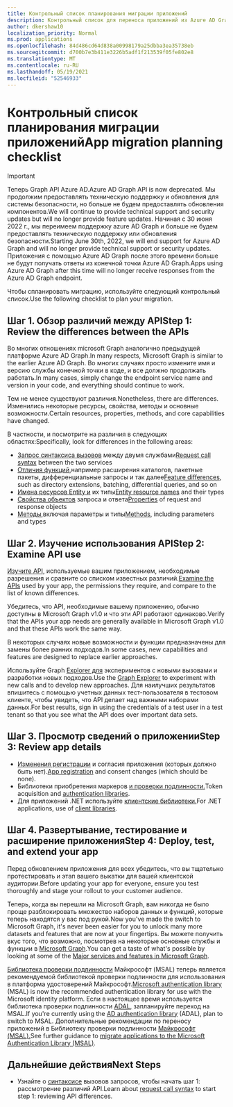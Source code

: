```yaml
---
title: Контрольный список планирования миграции приложений
description: Контрольный список для переноса приложений из Azure AD Graph в Microsoft Graph
author: dkershaw10
localization_priority: Normal
ms.prod: applications
ms.openlocfilehash: 84d486cd64d838a00998179a25dbba3ea35738eb
ms.sourcegitcommit: d700b7e3b411e3226b5adf1f213539f05fe802e8
ms.translationtype: MT
ms.contentlocale: ru-RU
ms.lasthandoff: 05/19/2021
ms.locfileid: "52546933"
---
```

# <a name="app-migration-planning-checklist"></a><span data-ttu-id="3599d-103">Контрольный список планирования миграции приложений</span><span class="sxs-lookup"><span data-stu-id="3599d-103">App migration planning checklist</span></span>

> [!Important]
> <span data-ttu-id="3599d-104">Теперь Graph API Azure AD.</span><span class="sxs-lookup"><span data-stu-id="3599d-104">Azure AD Graph API is now deprecated.</span></span> <span data-ttu-id="3599d-105">Мы продолжим предоставлять техническую поддержку и обновления для системы безопасности, но больше не будем предоставлять обновления компонентов.</span><span class="sxs-lookup"><span data-stu-id="3599d-105">We will continue to provide technical support and security updates but will no longer provide feature updates.</span></span>
> <span data-ttu-id="3599d-106">Начиная с 30 июня 2022 г., мы переимеем поддержку azure AD Graph и больше не будем предоставлять техническую поддержку или обновления безопасности.</span><span class="sxs-lookup"><span data-stu-id="3599d-106">Starting June 30th, 2022, we will end support for Azure AD Graph and will no longer provide technical support or security updates.</span></span> <span data-ttu-id="3599d-107">Приложения с помощью Azure AD Graph после этого времени больше не будут получать ответы из конечной точки Azure AD Graph.</span><span class="sxs-lookup"><span data-stu-id="3599d-107">Apps using Azure AD Graph after this time will no longer receive responses from the Azure AD Graph endpoint.</span></span>

<span data-ttu-id="3599d-108">Чтобы спланировать миграцию, используйте следующий контрольный список.</span><span class="sxs-lookup"><span data-stu-id="3599d-108">Use the following checklist to plan your migration.</span></span>

## <a name="step-1-review-the-differences-between-the-apis"></a><span data-ttu-id="3599d-109">Шаг 1. Обзор различий между API</span><span class="sxs-lookup"><span data-stu-id="3599d-109">Step 1: Review the differences between the APIs</span></span>

<span data-ttu-id="3599d-110">Во многих отношениях microsoft Graph аналогично предыдущей платформе Azure AD Graph.</span><span class="sxs-lookup"><span data-stu-id="3599d-110">In many respects, Microsoft Graph is similar to the earlier Azure AD Graph.</span></span> <span data-ttu-id="3599d-111">Во многих случаях просто измените имя и версию службы конечной точки в коде, и все должно продолжать работать.</span><span class="sxs-lookup"><span data-stu-id="3599d-111">In many cases, simply change the endpoint service name and version in your code, and everything should continue to work.</span></span>

<span data-ttu-id="3599d-112">Тем не менее существуют различия.</span><span class="sxs-lookup"><span data-stu-id="3599d-112">Nonetheless, there are differences.</span></span> <span data-ttu-id="3599d-113">Изменились некоторые ресурсы, свойства, методы и основные возможности.</span><span class="sxs-lookup"><span data-stu-id="3599d-113">Certain resources, properties, methods, and core capabilities have changed.</span></span>

<span data-ttu-id="3599d-114">В частности, и посмотрите на различия в следующих областях:</span><span class="sxs-lookup"><span data-stu-id="3599d-114">Specifically, look for differences in the following areas:</span></span>

- <span data-ttu-id="3599d-115">[Запрос синтаксиса вызовов](migrate-azure-ad-graph-request-differences.md) между двумя службами</span><span class="sxs-lookup"><span data-stu-id="3599d-115">[Request call syntax](migrate-azure-ad-graph-request-differences.md) between the two services</span></span>
- <span data-ttu-id="3599d-116">[Отличия функций,](migrate-azure-ad-graph-feature-differences.md)например расширения каталогов, пакетные пакеты, дифференциальные запросы и так далее</span><span class="sxs-lookup"><span data-stu-id="3599d-116">[Feature differences](migrate-azure-ad-graph-feature-differences.md), such as directory extensions, batching, differential queries, and so on</span></span>
- <span data-ttu-id="3599d-117">[Имена ресурсов Entity и](migrate-azure-ad-graph-resource-differences.md) их типы</span><span class="sxs-lookup"><span data-stu-id="3599d-117">[Entity resource names](migrate-azure-ad-graph-resource-differences.md) and their types</span></span>
- <span data-ttu-id="3599d-118">[Свойства объектов](migrate-azure-ad-graph-property-differences.md) запроса и ответа</span><span class="sxs-lookup"><span data-stu-id="3599d-118">[Properties](migrate-azure-ad-graph-property-differences.md) of request and response objects</span></span>
- <span data-ttu-id="3599d-119">[Методы,](migrate-azure-ad-graph-method-differences.md)включая параметры и типы</span><span class="sxs-lookup"><span data-stu-id="3599d-119">[Methods](migrate-azure-ad-graph-method-differences.md), including parameters and types</span></span>

## <a name="step-2-examine-api-use"></a><span data-ttu-id="3599d-120">Шаг 2. Изучение использования API</span><span class="sxs-lookup"><span data-stu-id="3599d-120">Step 2: Examine API use</span></span>

<span data-ttu-id="3599d-121">[Изучите API,](migrate-azure-ad-graph-audit-api-use.md) используемые вашим приложением, необходимые разрешения и сравните со списком известных различий.</span><span class="sxs-lookup"><span data-stu-id="3599d-121">[Examine the APIs](migrate-azure-ad-graph-audit-api-use.md) used by your app, the permissions they require, and compare to the list of known differences.</span></span>  

<span data-ttu-id="3599d-122">Убедитесь, что API, необходимые вашему приложению, обычно доступны в Microsoft Graph v1.0 и что эти API работают одинаково.</span><span class="sxs-lookup"><span data-stu-id="3599d-122">Verify that the APIs your app needs are generally available in Microsoft Graph v1.0 and that these APIs work the same way.</span></span>

<span data-ttu-id="3599d-123">В некоторых случаях новые возможности и функции предназначены для замены более ранних подходов.</span><span class="sxs-lookup"><span data-stu-id="3599d-123">In some cases, new capabilities and features are designed to replace earlier approaches.</span></span>

<span data-ttu-id="3599d-124">Используйте Graph [Explorer для](https://aka.ms/ge) экспериментов с новыми вызовами и разработки новых подходов.</span><span class="sxs-lookup"><span data-stu-id="3599d-124">Use the [Graph Explorer](https://aka.ms/ge) to experiment with new calls and to develop new approaches.</span></span> <span data-ttu-id="3599d-125">Для наилучших результатов впишитесь с помощью учетных данных тест-пользователя в тестовом клиенте, чтобы увидеть, что API делает над важными наборами данных.</span><span class="sxs-lookup"><span data-stu-id="3599d-125">For best results, sign in using the credentials of a test user in a test tenant so that you see what the API does over important data sets.</span></span>

## <a name="step-3-review-app-details"></a><span data-ttu-id="3599d-126">Шаг 3. Просмотр сведений о приложении</span><span class="sxs-lookup"><span data-stu-id="3599d-126">Step 3: Review app details</span></span>

- <span data-ttu-id="3599d-127">[Изменения регистрации](migrate-azure-ad-graph-app-registration.md) и согласия приложения (которых должно быть нет).</span><span class="sxs-lookup"><span data-stu-id="3599d-127">[App registration](migrate-azure-ad-graph-app-registration.md) and consent changes (which should be none).</span></span>
- <span data-ttu-id="3599d-128">Библиотеки приобретения маркеров [и проверки подлинности.](migrate-azure-ad-graph-authentication-library.md)</span><span class="sxs-lookup"><span data-stu-id="3599d-128">Token acquisition and [authentication libraries](migrate-azure-ad-graph-authentication-library.md).</span></span>
- <span data-ttu-id="3599d-129">Для приложений .NET используйте [клиентские библиотеки.](migrate-azure-ad-graph-client-libraries.md)</span><span class="sxs-lookup"><span data-stu-id="3599d-129">For .NET applications, use of [client libraries](migrate-azure-ad-graph-client-libraries.md).</span></span>

## <a name="step-4-deploy-test-and-extend-your-app"></a><span data-ttu-id="3599d-130">Шаг 4. Развертывание, тестирование и расширение приложения</span><span class="sxs-lookup"><span data-stu-id="3599d-130">Step 4: Deploy, test, and extend your app</span></span>

<span data-ttu-id="3599d-131">Перед обновлением приложения для всех убедитесь, что вы тщательно протестировать и этап вашего выкатки для вашей клиентской аудитории.</span><span class="sxs-lookup"><span data-stu-id="3599d-131">Before updating your app for everyone, ensure you test thoroughly and stage your rollout to your customer audience.</span></span>

<span data-ttu-id="3599d-132">Теперь, когда вы перешли на Microsoft Graph, вам никогда не было проще разблокировать множество наборов данных и функций, которые теперь находятся у вас под рукой.</span><span class="sxs-lookup"><span data-stu-id="3599d-132">Now you've made the switch to Microsoft Graph, it's never been easier for you to unlock many more datasets and features that are now at your fingertips.</span></span> <span data-ttu-id="3599d-133">Вы можете получить вкус того, что возможно, посмотрев на некоторые основные службы и функции в [Microsoft Graph](./overview-major-services.md).</span><span class="sxs-lookup"><span data-stu-id="3599d-133">You can get a taste of what's possible by looking at some of the [Major services and features in Microsoft Graph](./overview-major-services.md).</span></span>

<span data-ttu-id="3599d-134">[Библиотека проверки подлинности](/azure/active-directory/develop/reference-v2-libraries) Майкрософт (MSAL) теперь является рекомендуемой библиотекой проверки подлинности для использования в платформа удостоверений Майкрософт.</span><span class="sxs-lookup"><span data-stu-id="3599d-134">[Microsoft authentication library](/azure/active-directory/develop/reference-v2-libraries) (MSAL) is now the recommended authentication library for use with the Microsoft identity platform.</span></span> <span data-ttu-id="3599d-135">Если в настоящее время используется библиотека проверки подлинности [ADAL,](/azure/active-directory/develop/active-directory-authentication-libraries) запланируйте переход на MSAL.</span><span class="sxs-lookup"><span data-stu-id="3599d-135">If you're currently using the [AD authentication library](/azure/active-directory/develop/active-directory-authentication-libraries) (ADAL), plan to switch to MSAL.</span></span> <span data-ttu-id="3599d-136">Дополнительные рекомендации по переносу приложений в Библиотеку проверки подлинности [Майкрософт (MSAL).](/azure/active-directory/develop/msal-migration)</span><span class="sxs-lookup"><span data-stu-id="3599d-136">See further guidance to [migrate applications to the Microsoft Authentication Library (MSAL)](/azure/active-directory/develop/msal-migration).</span></span>

## <a name="next-steps"></a><span data-ttu-id="3599d-137">Дальнейшие действия</span><span class="sxs-lookup"><span data-stu-id="3599d-137">Next Steps</span></span>

- <span data-ttu-id="3599d-138">Узнайте о [синтаксисе](migrate-azure-ad-graph-request-differences.md) вызовов запросов, чтобы начать шаг 1: рассмотрение различий API.</span><span class="sxs-lookup"><span data-stu-id="3599d-138">Learn about [request call syntax](migrate-azure-ad-graph-request-differences.md) to start step 1: reviewing API differences.</span></span>